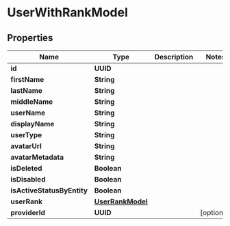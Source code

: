 

# UserWithRankModel


## Properties

| Name | Type | Description | Notes |
|------------ | ------------- | ------------- | -------------|
|**id** | **UUID** |  |  |
|**firstName** | **String** |  |  |
|**lastName** | **String** |  |  |
|**middleName** | **String** |  |  |
|**userName** | **String** |  |  |
|**displayName** | **String** |  |  |
|**userType** | **String** |  |  |
|**avatarUrl** | **String** |  |  |
|**avatarMetadata** | **String** |  |  |
|**isDeleted** | **Boolean** |  |  |
|**isDisabled** | **Boolean** |  |  |
|**isActiveStatusByEntity** | **Boolean** |  |  |
|**userRank** | [**UserRankModel**](UserRankModel.md) |  |  |
|**providerId** | **UUID** |  |  [optional] |



